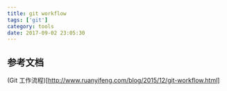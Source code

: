 ```yaml
---
title: git workflow
tags: ['git']
category: tools
date: 2017-09-02 23:05:30
---
```


## 参考文档
(Git 工作流程)[http://www.ruanyifeng.com/blog/2015/12/git-workflow.html]
